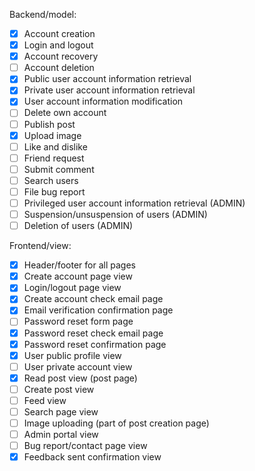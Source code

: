 
Backend/model:

- [x] Account creation
- [x] Login and logout
- [x] Account recovery
- [ ] Account deletion
- [x] Public user account information retrieval
- [x] Private user account information retrieval
- [x] User account information modification
- [ ] Delete own account
- [ ] Publish post
- [x] Upload image
- [ ] Like and dislike
- [ ] Friend request
- [ ] Submit comment
- [ ] Search users
- [ ] File bug report
- [ ] Privileged user account information retrieval (ADMIN)
- [ ] Suspension/unsuspension of users (ADMIN)
- [ ] Deletion of users (ADMIN)

Frontend/view:

- [x] Header/footer for all pages
- [x] Create account page view
- [x] Login/logout page view
- [x] Create account check email page
- [x] Email verification confirmation page
- [ ] Password reset form page
- [x] Password reset check email page
- [x] Password reset confirmation page
- [x] User public profile view
- [ ] User private account view
- [x] Read post view (post page)
- [ ] Create post view
- [ ] Feed view
- [ ] Search page view
- [ ] Image uploading (part of post creation page)
- [ ] Admin portal view
- [ ] Bug report/contact page view
- [x] Feedback sent confirmation view
